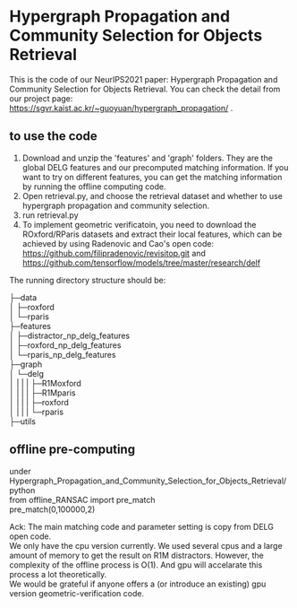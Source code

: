 # Hypergraph Propagation and Community Selection for Objects Retrieval
This is the code of our NeurIPS2021 paper: Hypergraph Propagation and Community Selection for Objects Retrieval. You can check the detail from our project page: https://sgvr.kaist.ac.kr/~guoyuan/hypergraph_propagation/ . 

## to use the code  
1. Download and unzip the 'features' and 'graph' folders. They are the global DELG features and our precomputed matching information. If you want to try on different features, you can get the matching information by running the offline computing code.
2. Open retrieval.py, and choose the retrieval dataset and whether to use hypergraph propagation and community selection.  
3. run retrieval.py  
4. To implement geometric verificatoin, you need to download the ROxford/RParis datasets and extract their local features, which can be achieved by using Radenovic and Cao's open code: https://github.com/filipradenovic/revisitop.git and https://github.com/tensorflow/models/tree/master/research/delf  

The running directory structure should be:

├─data  
│  ├─roxford  
│  └─rparis  
├─features  
│  ├─distractor_np_delg_features   
│  ├─roxford_np_delg_features   
│  └─rparis_np_delg_features  
├─graph  
│  └─delg  
│ | | | ├─R1Moxford  
│ | | | ├─R1Mparis  
│ | | | ├─roxford  
│ | | | └─rparis  
├─utils  

## offline pre-computing  
under Hypergraph_Propagation_and_Community_Selection_for_Objects_Retrieval/  
python  
from offline_RANSAC import pre_match   
pre_match(0,100000,2)  

Ack: The main matching code and parameter setting is copy from DELG open code.  
We only have the cpu version currently. We used several cpus and a large amount of memory to get the result on R1M distractors. 
However, the complexity of the offline process is O(1). And gpu will accelarate this process a lot theoretically.  
We would be grateful if anyone offers a (or introduce an existing) gpu version geometric-verification code.
